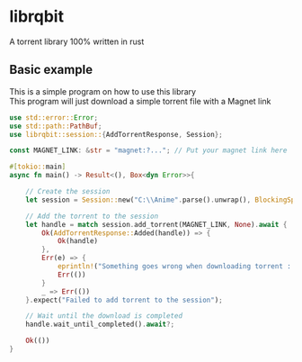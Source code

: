 # librqbit

A torrent library 100% written in rust

## Basic example
This is a simple program on how to use this library  
This program will just download a simple torrent file with a Magnet link

```rust
use std::error::Error;
use std::path::PathBuf;
use librqbit::session::{AddTorrentResponse, Session};

const MAGNET_LINK: &str = "magnet:?..."; // Put your magnet link here

#[tokio::main]
async fn main() -> Result<(), Box<dyn Error>>{

    // Create the session
    let session = Session::new("C:\\Anime".parse().unwrap(), BlockingSpawner::new(false)).await?;

    // Add the torrent to the session
    let handle = match session.add_torrent(MAGNET_LINK, None).await {
        Ok(AddTorrentResponse::Added(handle)) => {
            Ok(handle)
        },
        Err(e) => {
            eprintln!("Something goes wrong when downloading torrent : {:?}", e);
            Err(())
        }
        _ => Err(())
    }.expect("Failed to add torrent to the session");

    // Wait until the download is completed
    handle.wait_until_completed().await?;

    Ok(())
}
```
